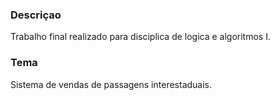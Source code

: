 ### Descriçao

Trabalho final realizado para disciplica de logica e algoritmos I.


### Tema

Sistema de vendas de passagens interestaduais.
